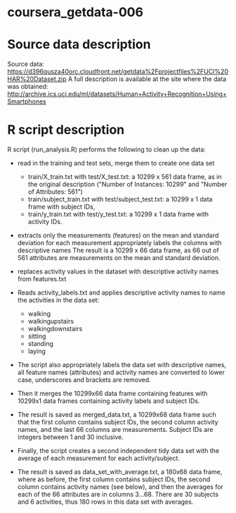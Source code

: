 coursera_getdata-006
====================

# Source data description
Source data:
  https://d396qusza40orc.cloudfront.net/getdata%2Fprojectfiles%2FUCI%20HAR%20Dataset.zip 
A full description is available at the site where the data was obtained:
  http://archive.ics.uci.edu/ml/datasets/Human+Activity+Recognition+Using+Smartphones

# R script description
  
R script (run_analysis.R) performs the following to clean up the data:

* read in the training and test sets, merge them to create one data set
    - train/X_train.txt with test/X_test.txt: a 10299 x 561 data frame, as in the original description ("Number of Instances: 10299" and "Number of Attributes: 561")
    - train/subject_train.txt with test/subject_test.txt: a 10299 x 1 data frame with subject IDs,
    - train/y_train.txt with test/y_test.txt: a 10299 x 1 data frame with activity IDs.

* extracts only the measurements (features) on the mean and standard deviation for each measurement appropriately labels the columns with descriptive names
The result is a 10299 x 66 data frame, as 66 out of 561 attributes are measurements on the mean and standard deviation.

* replaces activity values in the dataset with descriptive activity names from features.txt

* Reads activity_labels.txt and applies descriptive activity names to name the activities in the data set:
    - walking
    - walkingupstairs
    - walkingdownstairs
    - sitting
    - standing
    - laying

* The script also appropriately labels the data set with descriptive names, all feature names (attributes) and activity names are converted to lower case, underscores and brackets are removed.

* Then it merges the 10299x66 data frame containing features with 10299x1 data frames containing activity labels and subject IDs.

* The result is saved as merged_data.txt, a 10299x68 data frame such that the first column contains subject IDs,
the second column activity names, and the last 66 columns are measurements. Subject IDs are integers between 1 and 30 inclusive.

* Finally, the script creates a second independent tidy data set with the average of each measurement for each activity/subject.

* The result is saved as data_set_with_average.txt, a 180x68 data frame, where as before, the first column contains subject IDs, the second column contains activity names (see below), and then the averages for each of the 66 attributes are in columns 3...68. There are 30 subjects and 6 activities, thus 180 rows in this data set with averages.

